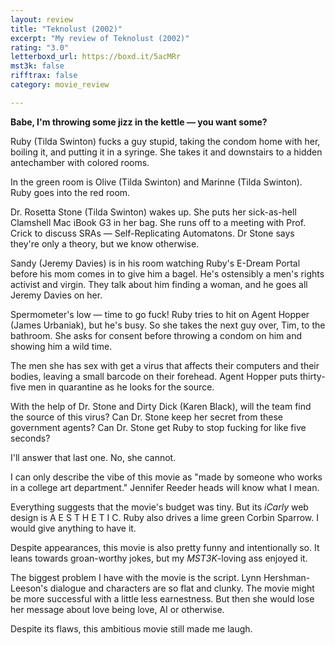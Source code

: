 ```yaml
---
layout: review
title: "Teknolust (2002)"
excerpt: "My review of Teknolust (2002)"
rating: "3.0"
letterboxd_url: https://boxd.it/5acMRr
mst3k: false
rifftrax: false
category: movie_review

---
```


<b>Babe, I'm throwing some jizz in the kettle — you want some?</b>

Ruby (Tilda Swinton) fucks a guy stupid, taking the condom home with her, boiling it, and putting it in a syringe. She takes it and downstairs to a hidden antechamber with colored rooms.

In the green room is Olive (Tilda Swinton) and Marinne (Tilda Swinton). Ruby goes into the red room.

Dr. Rosetta Stone (Tilda Swinton) wakes up. She puts her sick-as-hell Clamshell Mac iBook G3 in her bag. She runs off to a meeting with Prof. Crick to discuss SRAs — Self-Replicating Automatons. Dr Stone says they're only a theory, but we know otherwise. 

Sandy (Jeremy Davies) is in his room watching Ruby's E-Dream Portal before his mom comes in to give him a bagel. He's ostensibly a men's rights activist and virgin. They talk about him finding a woman, and he goes all Jeremy Davies on her.

Spermometer's low — time to go fuck! Ruby tries to hit on Agent Hopper (James Urbaniak), but he's busy. So she takes the next guy over, Tim, to the bathroom. She asks for consent before throwing a condom on him and showing him a wild time.

The men she has sex with get a virus that affects their computers and their bodies, leaving a small barcode on their forehead. Agent Hopper puts thirty-five men in quarantine as he looks for the source. 

With the help of Dr. Stone and Dirty Dick (Karen Black), will the team find the source of this virus? Can Dr. Stone keep her secret from these government agents? Can Dr. Stone get Ruby to stop fucking for like five seconds?

I'll answer that last one. No, she cannot.

I can only describe the vibe of this movie as "made by someone who works in a college art department." Jennifer Reeder heads will know what I mean.

Everything suggests that the movie's budget was tiny. But its <i>iCarly</i> web design is A E S T H E T I C. Ruby also drives a lime green Corbin Sparrow. I would give anything to have it.

Despite appearances, this movie is also pretty funny and intentionally so. It leans towards groan-worthy jokes, but my <i>MST3K</i>-loving ass enjoyed it.

The biggest problem I have with the movie is the script. Lynn Hershman-Leeson's dialogue and characters are so flat and clunky. The movie might be more successful with a little less earnestness. But then she would lose her message about love being love, AI or otherwise.

Despite its flaws, this ambitious movie still made me laugh.